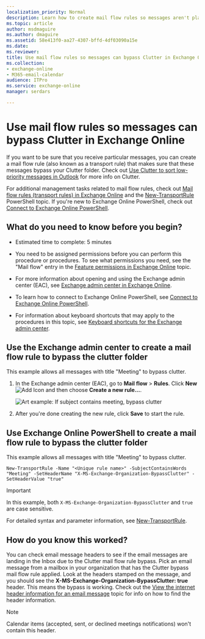 ```yaml
---
localization_priority: Normal
description: Learn how to create mail flow rules so messages aren't placed in the Clutter folder in Exchange Online.
ms.topic: article
author: msdmaguire
ms.author: dmaguire
ms.assetid: 58e413f0-aa27-4307-bffd-4df03090a15e
ms.date: 
ms.reviewer: 
title: Use mail flow rules so messages can bypass Clutter in Exchange Online
ms.collection: 
- exchange-online
- M365-email-calendar
audience: ITPro
ms.service: exchange-online
manager: serdars

---
```


# Use mail flow rules so messages can bypass Clutter in Exchange Online

If you want to be sure that you receive particular messages, you can create a mail flow rule (also known as a transport rule) that makes sure that these messages bypass your Clutter folder. Check out [Use Clutter to sort low-priority messages in Outlook](https://go.microsoft.com/fwlink/p/?LinkId=528411) for more info on Clutter.

For additional management tasks related to mail flow rules, check out [Mail flow rules (transport rules) in Exchange Online](mail-flow-rules.md) and the [New-TransportRule](https://technet.microsoft.com/library/eb3546bf-ca37-474e-9c22-962fe95af276.aspx) PowerShell topic. If you're new to Exchange Online PowerShell, check out [Connect to Exchange Online PowerShell](https://technet.microsoft.com/library/c8bea338-6c1a-4bdf-8de0-7895d427ee5b.aspx).

## What do you need to know before you begin?

- Estimated time to complete: 5 minutes

- You need to be assigned permissions before you can perform this procedure or procedures. To see what permissions you need, see the "Mail flow" entry in the [Feature permissions in Exchange Online](../../permissions-exo/feature-permissions.md) topic.

- For more information about opening and using the Exchange admin center (EAC), see [Exchange admin center in Exchange Online](../../exchange-admin-center.md).

- To learn how to connect to Exchange Online PowerShell, see [Connect to Exchange Online PowerShell](https://go.microsoft.com/fwlink/p/?linkid=396554).

- For information about keyboard shortcuts that may apply to the procedures in this topic, see [Keyboard shortcuts for the Exchange admin center](../../accessibility/keyboard-shortcuts-in-admin-center.md).

## Use the Exchange admin center to create a mail flow rule to bypass the clutter folder

This example allows all messages with title "Meeting" to bypass clutter.

1. In the Exchange admin center (EAC), go to **Mail flow** \> **Rules**. Click **New** ![Add Icon](../../media/ITPro_EAC_AddIcon.gif) and then choose **Create a new rule...**.

   ![Art example: If subject contains meeting, bypass clutter](../../media/75957aa4-4b2a-4142-92ff-07f8ccc64d82.png)

2. After you're done creating the new rule, click **Save** to start the rule.

## Use Exchange Online PowerShell to create a mail flow rule to bypass the clutter folder

This example allows all messages with title "Meeting" to bypass clutter.

```
New-TransportRule -Name "<Unique rule name>" -SubjectContainsWords "Meeting" -SetHeaderName "X-MS-Exchange-Organization-BypassClutter" -SetHeaderValue "true"
```

> [!IMPORTANT]
> In this example, both `X-MS-Exchange-Organization-BypassClutter` and `true` are case sensitive.

For detailed syntax and parameter information, see [New-TransportRule](https://technet.microsoft.com/library/eb3546bf-ca37-474e-9c22-962fe95af276.aspx).

## How do you know this worked?

You can check email message headers to see if the email messages are landing in the Inbox due to the Clutter mail flow rule bypass. Pick an email message from a mailbox in your organization that has the Clutter bypass mail flow rule applied. Look at the headers stamped on the message, and you should see the **X-MS-Exchange-Organization-BypassClutter: true** header. This means the bypass is working. Check out the [View the internet header information for an email message](https://go.microsoft.com/fwlink/p/?LinkId=822530) topic for info on how to find the header information.

> [!NOTE]
> Calendar items (accepted, sent, or declined meetings notifications) won't contain this header.
